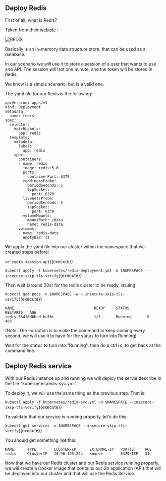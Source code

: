 ## Deploy Redis

First of all, what is Redis?

Taken from their [webiste](https://redis.io "Redis Homepage") :
 
![REDIS](/RedExpertAlliance/courses/oci-course/oke-redis-cache-and-functions-oci/assets/redis.jpg)

Basically is an in-memory data structure store, that can be used as a database.

In our scenario we will use it to store a session of a user that wants to use and API. The session will last one minute, and the token will be stored in Redis.

We know is a simple scenario, but is a valid one.

The yaml file for our Redis is the following:

~~~~
apiVersion: apps/v1
kind: Deployment
metadata:
  name: redis
spec:
  selector:
    matchLabels:
      app: redis
  template:
    metadata:
      labels:
        app: redis
    spec:
      containers:
      - name: redis
        image: redis:5.0
        ports:
        - containerPort: 6379
        readinessProbe:
          periodSeconds: 5
          tcpSocket:
            port: 6379
        livenessProbe:
          periodSeconds: 5
          tcpSocket:
            port: 6379
        volumeMounts:
        - mountPath: /data
          name: redis-data
      volumes:
      - name: redis-data
        emptyDir: {}
~~~~

We apply the yaml file into our cluster within the namespace that we created steps before:

`cd redis-session-api`{{execute}}

`kubectl apply -f kubernetes/redis-deployment.yml -n $NAMESPACE --insecure-skip-tls-verify`{{execute}}

Then wait (around 30s) for the redis cluster to be ready, issuing:

`kubectl get pods -n $NAMESPACE -w --insecure-skip-tls-verify`{{execute}}

~~~~
NAME                                    READY     STATUS        RESTARTS   AGE
redis-664f6d6bcd-bs56r                  1/1       Running       0          46h
~~~~
(Note. The -w option is to make the command to keep running every second, we will use it to have for the status to turn into Running)

Wait for the status to turn into "Running", then do a ctrl+c, to get back at the command line.


## Deploy Redis service

With our Redis instance up and running we will deploy the servie describe in the file "kubernetes\redis-svc.yml". 

To deploy it, we will use the same thing as the previous step. That is:

`kubectl apply -f kubernetes/redis-svc.yml -n $NAMESPACE --insecure-skip-tls-verify`{{execute}}

To validate that our service is running properly, let's do this:

`kubectl get services -n $NAMESPACE --insecure-skip-tls-verify`{{execute}}

You should get something like this:

~~~~
NAME      TYPE        CLUSTER-IP      EXTERNAL-IP   PORT(S)    AGE
redis     ClusterIP   10.96.195.244   <none>        6379/TCP   31s
~~~~

Now that we have our Redis cluster and our Redis service running properly, we will create a Docker image that contains our Go application (API) that will
be deployed into our cluster and that will use the Redis Service.
